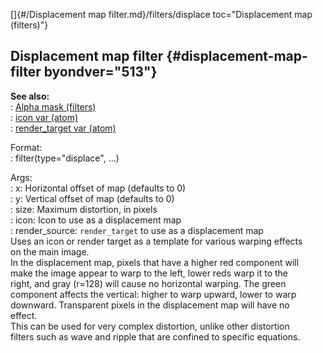 []{#/Displacement map filter.md}/filters/displace toc="Displacement map (filters)"}    
## Displacement map filter {#displacement-map-filter byondver="513"}    
**See also:**    
:   [Alpha mask (filters)](/%7Bnotes%7D/filters/alpha)    
:   [icon var (atom)](/atom/var/icon)    
:   [render_target var (atom)](/atom/var/render_target)    
<!-- -->    
Format:    
:   filter(type=\"displace\", \...)    
<!-- -->    
Args:    
:   x: Horizontal offset of map (defaults to 0)    
:   y: Vertical offset of map (defaults to 0)    
:   size: Maximum distortion, in pixels    
:   icon: Icon to use as a displacement map    
:   render_source: `render_target` to use as a displacement map    
Uses an icon or render target as a template for various warping effects    
on the main image.    
In the displacement map, pixels that have a higher red component will    
make the image appear to warp to the left, lower reds warp it to the    
right, and gray (r=128) will cause no horizontal warping. The green    
component affects the vertical: higher to warp upward, lower to warp    
downward. Transparent pixels in the displacement map will have no    
effect.    
This can be used for very complex distortion, unlike other distortion    
filters such as wave and ripple that are confined to specific equations.  